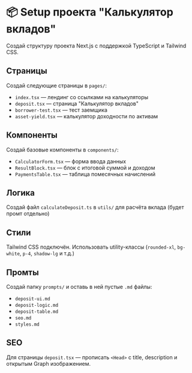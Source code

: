 # 📦 Setup проекта "Калькулятор вкладов"

Создай структуру проекта Next.js с поддержкой TypeScript и Tailwind CSS.

## Страницы

Создай следующие страницы в `pages/`:
- `index.tsx` — лендинг со ссылками на калькуляторы
- `deposit.tsx` — страница "Калькулятор вкладов"
- `borrower-test.tsx` — тест заемщика
- `asset-yield.tsx` — калькулятор доходности по активам

## Компоненты

Создай базовые компоненты в `components/`:
- `CalculatorForm.tsx` — форма ввода данных
- `ResultBlock.tsx` — блок с итоговой суммой и доходом
- `PaymentsTable.tsx` — таблица помесячных начислений

## Логика

Создай файл `calculateDeposit.ts` в `utils/` для расчёта вклада (будет промт отдельно)

## Стили

Tailwind CSS подключён. Использовать utility-классы (`rounded-xl`, `bg-white`, `p-4`, `shadow-lg` и т.д.)

## Промты

Создай папку `prompts/` и оставь в ней пустые `.md` файлы:
- `deposit-ui.md`
- `deposit-logic.md`
- `deposit-table.md`
- `seo.md`
- `styles.md`

## SEO

Для страницы `deposit.tsx` — прописать `<Head>` с title, description и открытым Graph изображением.
